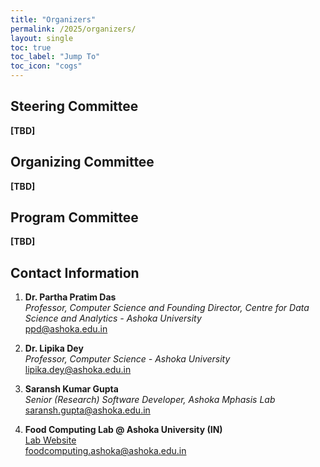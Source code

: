 ```yaml
---
title: "Organizers"
permalink: /2025/organizers/
layout: single
toc: true
toc_label: "Jump To"
toc_icon: "cogs"
---
```


## Steering Committee

**[TBD]**

## Organizing Committee

**[TBD]**

## Program Committee

**[TBD]**

## Contact Information

1. **Dr. Partha Pratim Das**  
   *Professor, Computer Science and Founding Director, Centre for Data Science and Analytics - Ashoka University*  
   [<i class="fas fa-envelope"></i> ppd@ashoka.edu.in](mailto:ppd@ashoka.edu.in)  

2. **Dr. Lipika Dey**  
   *Professor, Computer Science - Ashoka University*  
   [<i class="fas fa-envelope"></i> lipika.dey@ashoka.edu.in](mailto:lipika.dey@ashoka.edu.in)  

3. **Saransh Kumar Gupta**  
   *Senior (Research) Software Developer, Ashoka Mphasis Lab*  
   [<i class="fas fa-envelope"></i> saransh.gupta@ashoka.edu.in](mailto:saransh.gupta@ashoka.edu.in)  

4. **Food Computing Lab @ Ashoka University (IN)**  
   <a href="https://fkg-india.github.io/" target="_blank">
      <i class="fas fa-fw fa-link"></i> Lab Website
   </a><br>
   [<i class="fas fa-envelope"></i> foodcomputing.ashoka@ashoka.edu.in](mailto:foodcomputing.ashoka@ashoka.edu.in)   